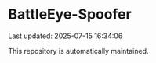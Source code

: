 # BattleEye-Spoofer

Last updated: 2025-07-15 16:34:06

This repository is automatically maintained.
